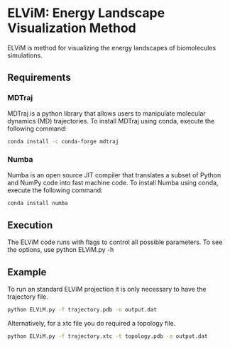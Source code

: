 # ELViM: Energy Landscape Visualization Method

ELViM is method for visualizing the energy landscapes of biomolecules simulations.

## Requirements

### MDTraj
MDTraj is a python library that allows users to manipulate molecular dynamics (MD) trajectories. 
To install MDTraj using conda, execute the following command:

```bash
conda install -c conda-forge mdtraj
```
### Numba
Numba is an open source JIT compiler that translates a subset of Python and NumPy code into fast machine code.
To install Numba using conda, execute the following command:

```bash
conda install numba
```

## Execution
The ELViM code runs with flags to control all possible parameters. To see the options, use
python ELViM.py -h

## Example
To run an standard ELViM projection it is only necessary to have the trajectory file.

```bash
python ELViM.py -f trajectory.pdb -o output.dat
```
Alternatively, for a xtc file you do required a topology file.

```bash
python ELViM.py -f trajectory.xtc -t topology.pdb -o output.dat
```
